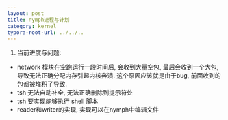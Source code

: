 ```yaml
---
layout: post
title: nymph进程与计划
category: kernel
typora-root-url: ../../..
---
```


1. 当前进度与问题:
* network 模块在空跑运行一段时间后, 会收到大量空包, 最后会收到一个大包, 导致无法正确分配内存引起内核奔溃. 这个原因应该就是由于bug, 前面收到的包都被堆积了导致.
* tsh 无法自动补全, 无法正确删除到提示符处
* tsh 要实现能够执行 shell 脚本
* reader和writer的实现, 实现可以在nymph中编辑文件
